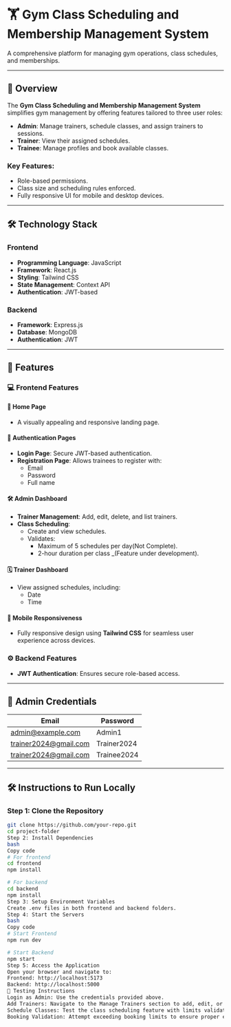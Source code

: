 # 🏋️ Gym Class Scheduling and Membership Management System

A comprehensive platform for managing gym operations, class schedules, and memberships.

---

## 📖 Overview

The **Gym Class Scheduling and Membership Management System** simplifies gym management by offering features tailored to three user roles:

- **Admin**: Manage trainers, schedule classes, and assign trainers to sessions.
- **Trainer**: View their assigned schedules.
- **Trainee**: Manage profiles and book available classes.

### Key Features:

- Role-based permissions.
- Class size and scheduling rules enforced.
- Fully responsive UI for mobile and desktop devices.

---

## 🛠️ Technology Stack

### Frontend

- **Programming Language**: JavaScript
- **Framework**: React.js
- **Styling**: Tailwind CSS
- **State Management**: Context API
- **Authentication**: JWT-based

### Backend

- **Framework**: Express.js
- **Database**: MongoDB
- **Authentication**: JWT

---

## 📑 Features

### 💻 Frontend Features

#### 🌟 Home Page

- A visually appealing and responsive landing page.

#### 🔐 Authentication Pages

- **Login Page**: Secure JWT-based authentication.
- **Registration Page**: Allows trainees to register with:
  - Email
  - Password
  - Full name

#### 🛠️ Admin Dashboard

- **Trainer Management**: Add, edit, delete, and list trainers.
- **Class Scheduling**:
  - Create and view schedules.
  - Validates:
    - Maximum of 5 schedules per day(Not Complete).
    - 2-hour duration per class _(Feature under development).

#### 🗓️ Trainer Dashboard

- View assigned schedules, including:
  - Date
  - Time

#### 📱 Mobile Responsiveness

- Fully responsive design using **Tailwind CSS** for seamless user experience across devices.

### ⚙️ Backend Features

- **JWT Authentication**: Ensures secure role-based access.

---

## 🔑 Admin Credentials

| Email                 | Password           |
| -----------------     | --------           |
| admin@example.com     | Admin1             |
| trainer2024@gmail.com | Trainer2024        |
| trainer2024@gmail.com | Trainee2024        |


---

## 🛠️ Instructions to Run Locally

### Step 1: Clone the Repository

```bash
git clone https://github.com/your-repo.git
cd project-folder
Step 2: Install Dependencies
bash
Copy code
# For frontend
cd frontend
npm install

# For backend
cd backend
npm install
Step 3: Setup Environment Variables
Create .env files in both frontend and backend folders.
Step 4: Start the Servers
bash
Copy code
# Start Frontend
npm run dev

# Start Backend
npm start
Step 5: Access the Application
Open your browser and navigate to:
Frontend: http://localhost:5173
Backend: http://localhost:5000
🧪 Testing Instructions
Login as Admin: Use the credentials provided above.
Add Trainers: Navigate to the Manage Trainers section to add, edit, or delete trainers.
Schedule Classes: Test the class scheduling feature with limits validation.
Booking Validation: Attempt exceeding booking limits to ensure proper error handling.

```
